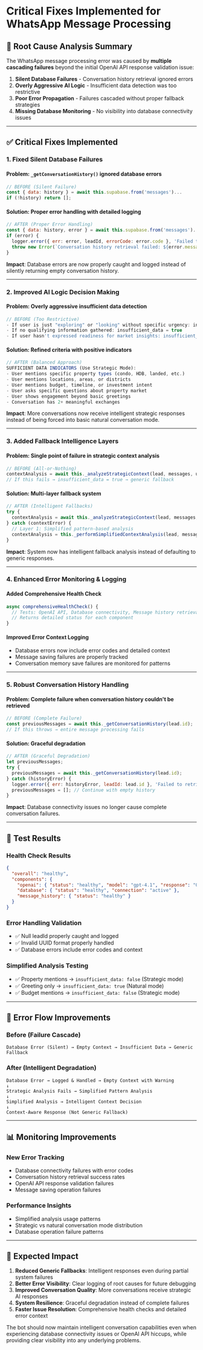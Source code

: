 # Critical Fixes Implemented for WhatsApp Message Processing

## 🚨 **Root Cause Analysis Summary**

The WhatsApp message processing error was caused by **multiple cascading failures** beyond the initial OpenAI API response validation issue:

1. **Silent Database Failures** - Conversation history retrieval ignored errors
2. **Overly Aggressive AI Logic** - Insufficient data detection was too restrictive  
3. **Poor Error Propagation** - Failures cascaded without proper fallback strategies
4. **Missing Database Monitoring** - No visibility into database connectivity issues

---

## ✅ **Critical Fixes Implemented**

### **1. Fixed Silent Database Failures**

#### **Problem**: `_getConversationHistory()` ignored database errors
```javascript
// BEFORE (Silent Failure)
const { data: history } = await this.supabase.from('messages')...
if (!history) return [];
```

#### **Solution**: Proper error handling with detailed logging
```javascript
// AFTER (Proper Error Handling)
const { data: history, error } = await this.supabase.from('messages')...
if (error) {
  logger.error({ err: error, leadId, errorCode: error.code }, 'Failed to retrieve conversation history');
  throw new Error(`Conversation history retrieval failed: ${error.message}`);
}
```

**Impact**: Database errors are now properly caught and logged instead of silently returning empty conversation history.

---

### **2. Improved AI Logic Decision Making**

#### **Problem**: Overly aggressive insufficient data detection
```javascript
// BEFORE (Too Restrictive)
- If user is just "exploring" or "looking" without specific urgency: insufficient_data = true
- If no qualifying information gathered: insufficient_data = true
- If user hasn't expressed readiness for market insights: insufficient_data = true
```

#### **Solution**: Refined criteria with positive indicators
```javascript
// AFTER (Balanced Approach)
SUFFICIENT DATA INDICATORS (Use Strategic Mode):
- User mentions specific property types (condo, HDB, landed, etc.)
- User mentions locations, areas, or districts  
- User mentions budget, timeline, or investment intent
- User asks specific questions about property market
- User shows engagement beyond basic greetings
- Conversation has 2+ meaningful exchanges
```

**Impact**: More conversations now receive intelligent strategic responses instead of being forced into basic natural conversation mode.

---

### **3. Added Fallback Intelligence Layers**

#### **Problem**: Single point of failure in strategic context analysis
```javascript
// BEFORE (All-or-Nothing)
contextAnalysis = await this._analyzeStrategicContext(lead, messages, userText);
// If this fails → insufficient_data = true → generic fallback
```

#### **Solution**: Multi-layer fallback system
```javascript
// AFTER (Intelligent Fallbacks)
try {
  contextAnalysis = await this._analyzeStrategicContext(lead, messages, userText);
} catch (contextError) {
  // Layer 1: Simplified pattern-based analysis
  contextAnalysis = this._performSimplifiedContextAnalysis(lead, messages, userText);
}
```

**Impact**: System now has intelligent fallback analysis instead of defaulting to generic responses.

---

### **4. Enhanced Error Monitoring & Logging**

#### **Added Comprehensive Health Check**
```javascript
async comprehensiveHealthCheck() {
  // Tests: OpenAI API, Database connectivity, Message history retrieval
  // Returns detailed status for each component
}
```

#### **Improved Error Context Logging**
- Database errors now include error codes and detailed context
- Message saving failures are properly tracked
- Conversation memory save failures are monitored for patterns

---

### **5. Robust Conversation History Handling**

#### **Problem**: Complete failure when conversation history couldn't be retrieved
```javascript
// BEFORE (Complete Failure)
const previousMessages = await this._getConversationHistory(lead.id);
// If this throws → entire message processing fails
```

#### **Solution**: Graceful degradation
```javascript
// AFTER (Graceful Degradation)
let previousMessages;
try {
  previousMessages = await this._getConversationHistory(lead.id);
} catch (historyError) {
  logger.error({ err: historyError, leadId: lead.id }, 'Failed to retrieve conversation history');
  previousMessages = []; // Continue with empty history
}
```

**Impact**: Database connectivity issues no longer cause complete conversation failures.

---

## 🎯 **Test Results**

### **Health Check Results**
```json
{
  "overall": "healthy",
  "components": {
    "openai": { "status": "healthy", "model": "gpt-4.1", "response": "OK" },
    "database": { "status": "healthy", "connection": "active" },
    "message_history": { "status": "healthy" }
  }
}
```

### **Error Handling Validation**
- ✅ Null leadId properly caught and logged
- ✅ Invalid UUID format properly handled
- ✅ Database errors include error codes and context

### **Simplified Analysis Testing**
- ✅ Property mentions → `insufficient_data: false` (Strategic mode)
- ✅ Greeting only → `insufficient_data: true` (Natural mode)  
- ✅ Budget mentions → `insufficient_data: false` (Strategic mode)

---

## 🔄 **Error Flow Improvements**

### **Before (Failure Cascade)**
```
Database Error (Silent) → Empty Context → Insufficient Data → Generic Fallback
```

### **After (Intelligent Degradation)**
```
Database Error → Logged & Handled → Empty Context with Warning
↓
Strategic Analysis Fails → Simplified Pattern Analysis
↓  
Simplified Analysis → Intelligent Context Decision
↓
Context-Aware Response (Not Generic Fallback)
```

---

## 📊 **Monitoring Improvements**

### **New Error Tracking**
- Database connectivity failures with error codes
- Conversation history retrieval success rates
- OpenAI API response validation failures
- Message saving operation failures

### **Performance Insights**
- Simplified analysis usage patterns
- Strategic vs natural conversation mode distribution
- Database operation failure patterns

---

## 🚀 **Expected Impact**

1. **Reduced Generic Fallbacks**: Intelligent responses even during partial system failures
2. **Better Error Visibility**: Clear logging of root causes for future debugging
3. **Improved Conversation Quality**: More conversations receive strategic AI responses
4. **System Resilience**: Graceful degradation instead of complete failures
5. **Faster Issue Resolution**: Comprehensive health checks and detailed error context

The bot should now maintain intelligent conversation capabilities even when experiencing database connectivity issues or OpenAI API hiccups, while providing clear visibility into any underlying problems.
